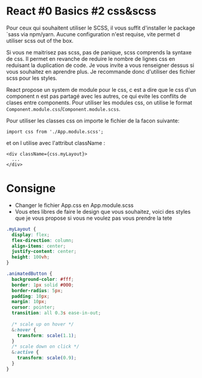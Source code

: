 # React #0 Basics #2 css&scss

Pour ceux qui souhaitent utiliser le SCSS, il vous suffit d'installer le package `sass via npm/yarn. Aucune
configuration n'est requise, vite permet d utiliser scss out of the box.

Si vous ne maitrisez pas scss, pas de panique, scss comprends la syntaxe de css. Il permet en revanche de reduire le
nombre de lignes css en reduisant la duplication de code. Je vous invite a vous renseigner dessus si vous souhaitez en
aprendre plus. Je recommande donc d'utiliser des fichier scss pour les styles.

React propose un system de module pour le css, c est a dire que le css d'un component n est pas partagé avec les autres,
ce qui evite les conflits de clases entre components.
Pour utiliser les modules css, on utilise le format `Component.module.css`/`Component.module.scss`.

Pour utiliser les classes css on importe le fichier de la facon suivante:
```tsx 
import css from './App.module.scss';
```

et on l utilise avec l'attribut className :
```tsx
<div className={css.myLayout}>
  ...
</div>
```
# Consigne
- Changer le fichier App.css en App.module.scss
- Vous etes libres de faire le design que vous souhaitez, voici des styles que je vous propose si vous ne voulez pas vous prendre la tete
```scss
.myLayout {
  display: flex;
  flex-direction: column;
  align-items: center;
  justify-content: center;
  height: 100vh;
}

.animatedButton {
  background-color: #fff;
  border: 1px solid #000;
  border-radius: 5px;
  padding: 10px;
  margin: 10px;
  cursor: pointer;
  transition: all 0.3s ease-in-out;
  
  /* scale up on hover */
  &:hover {
    transform: scale(1.1);
  }
  /* scale down on click */
  &:active {
    transform: scale(0.9);
  }
}
```